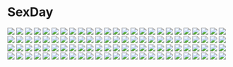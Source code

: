 # SexDay
![](https://konachan.com/image/ef7f75a099729e67c6dab6d7eb2535c6/Konachan.com%20-%2020975%20ergo_proxy%20re-l_mayer.jpg)
![](https://konachan.com/image/580c6f49b62758db425eecac6d6c9b3a/Konachan.com%20-%20117525%20armor%20blonde_hair%20blue_eyes%20gond%20hat%20long_hair%20original%20pixiv_fantasia%20sword%20weapon.jpg)
![](https://konachan.com/image/ec2775667075671c630b7943da70c263/Konachan.com%20-%20185484%20anthropomorphism%20aqua_hair%20ass%20blue_eyes%20blush%20hat%20hibiki_%28kancolle%29%20kantai_collection%20kneehighs%20loli%20long_hair%20nude%20panties%20stealthbird%20underwear.jpg)
![](https://konachan.com/image/efb258b924a2378dc31677bee144a264/Konachan.com%20-%2026908%20kanisawa_kinu%20kiriya_erika%20konoe_sunao%20kurogane_otome%20shironeko_sanbou%20tsuyokiss_cool_x_sweet%20yashi_nagomi.jpg)
![](https://konachan.com/image/609811fecee748879e424acdb2c2b13e/Konachan.com%20-%20131457%20blonde_hair%20chibi%20green_eyes%20green_hair%20hat%20kochiya_sanae%20long_hair%20machily%20miko%20moriya_suwako%20purple_hair%20red_eyes%20rope%20touhou%20yasaka_kanako.jpg)
![](https://konachan.com/image/92e62928d2244ec35307eea3a7d3e408/Konachan.com%20-%20284835%20chain%20dress%20gloves%20horns%20long_hair%20mizya%20orange_eyes%20original%20panties%20see_through%20thighhighs%20underwear%20white_hair.jpg)
![](https://konachan.com/image/aa0315646cda0404cfe8afc9af1b1f5c/Konachan.com%20-%2096057%20dress%20gloves%20kaname_madoka%20mahou_shoujo_madoka_magica%20pink_eyes%20pink_hair%20ribbons%20short_hair%20twintails.jpg)
![](https://konachan.com/image/44a91f27bedc852957cd495cefa49d22/Konachan.com%20-%20131680%20blush%20breasts%20cum%20dha%20green_eyes%20nipples%20nude%20red_hair%20sex%20spread_legs%20tagme.jpg)
![](https://konachan.com/image/0e471087af8d3a3cc4e608c2e790a01e/Konachan.com%20-%2023488%20aika_s_granzchesta%20aria.jpg)
![](https://konachan.com/image/8d8bb6bc3df5f40f3e7981b144d0f95b/Konachan.com%20-%20231285%20blood%20breasts%20cleavage%20dress%20fan%20hat%20mivit%20pink_eyes%20pink_hair%20saigyouji_yuyuko%20short_hair%20socks%20tears%20torn_clothes%20touhou%20water%20wink.jpg)
![](https://konachan.com/image/6460b1a3a0c6bb69f31b47783478e5b5/Konachan.com%20-%20132454%20angel_wish%20ass%20censored%20chitose_mizuki%20favorite%20game_cg%20long_hair%20open_shirt%20panties%20pussy%20pussy_juice%20red_hair%20sex%20spread_legs%20underwear.jpg)
![](https://konachan.com/image/b95b3271beda786368b389deac21ccfd/Konachan.com%20-%2038995%20kamishiro_maiku%20miyafuji_miina%20morino_ichigo%20onegai_twins%20onodera_karen.jpg)
![](https://konachan.com/image/1dba94ed43fb55afc7a9ea56e21faa6c/Konachan.com%20-%2065056%20all_male%20blonde_hair%20blue_eyes%20blue_hair%20clouds%20gloves%20green_eyes%20kagamine_len%20kaito%20knife%20male%20migiwa_hasu%20short_hair%20sunset%20vocaloid%20weapon.jpg)
![](https://konachan.com/jpeg/9790962ef0da165ce3a8633c3603ebe2/Konachan.com%20-%20103293%20chibi%20kagamine_len%20kagamine_rin%20male%20transparent%20vocaloid.jpg)
![](https://konachan.com/jpeg/ab2e8dd21e3a028b9693fb54a901225d/Konachan.com%20-%20153836%20blonde_hair%20blush%20breasts%20cameltoe%20cygnus%20game_cg%20kenmi_kumi%20long_hair%20nipples%20no_bra%20panties%20purple_eyes%20striped_panties%20twintails%20underwear.jpg)
![](https://konachan.com/jpeg/92ccbddb35235db334514b9f5e627d18/Konachan.com%20-%20289707%20ass%20fate_kaleid_liner_prisma_illya%20fate_%28series%29%20fate_stay_night%20miyu_edelfelt%20nanananana%20scan%20tattoo.jpg)
![](https://konachan.com/image/864d7dfb6b0fbf0041b691d009f81aa9/Konachan.com%20-%2036833%20mibu_natsuki%20ohtuki_miina%20tetsudou_musume%20tomytec.jpg)
![](https://konachan.com/jpeg/feb6ecf6aa40e959cda86574f7312e90/Konachan.com%20-%20200026%20asami_asami%20ashiya_suzuka%20bed%20black_hair%20breasts%20game_cg%20hibiki_works%20long_hair%20nipples%20nude%20pretty_x_cation_2.jpg)
![](https://konachan.com/image/d5a566b12ed706da8742091b0069b684/Konachan.com%20-%20138228%20blue_eyes%20blue_hair%20blush%20cat_smile%20catgirl%20chibi%20green_eyes%20hat%20long_hair%20original%20pink_eyes%20pink_hair%20red_hair%20tail%20thighhighs%20twintails%20tyaba_neko.jpg)
![](https://konachan.com/image/684983b1585e58b72d6e19648ee3efec/Konachan.com%20-%2098844%20amane_kurumi%20blush%20green_eyes%20green_hair%20hatsune_miku%20long_hair%20thighhighs%20twintails%20vocaloid.jpg)
![](https://konachan.com/image/58165620244f783e11dcf5ebad91d261/Konachan.com%20-%2070107%20cosplay%20demon%20group%20halloween%20hatsune_miku%20hoodie%20kagamine_len%20kagamine_rin%20kaito%20male%20megurine_luka%20meiko%20twintails%20vocaloid%20witch.jpg)
![](https://konachan.com/jpeg/702a70889fd4466c5b434fcf54f03b7c/Konachan.com%20-%20263819%20ass%20black_hair%20blush%20brown_eyes%20buta_tamako%20cameltoe%20logo%20panties%20school_uniform%20short_hair%20skirt_lift%20tagme_%28character%29%20underwear%20yumehiko.jpg)
![](https://konachan.com/jpeg/9aa1834c982412cd0edbde3da1e9f798/Konachan.com%20-%20293266%20bandage%20black_hair%20blush%20fang%20iris_yuma%20long_hair%20maett%20panties%20red_eyes%20school_uniform%20signed%20skirt%20soul_worker%20tie%20underwear.jpg)
![](https://konachan.com/jpeg/92fab7688f246069bf74e6f6cd40d6b6/Konachan.com%20-%20237478%20aliasing%20black_hair%20blush%20bow%20gray_eyes%20long_hair%20matsunaga_kouyou%20original%20panties%20underwear%20undressing%20white.jpg)
![](https://konachan.com/image/357d55a90899f6807a8edc8eef0faf49/Konachan.com%20-%20189591%202girls%20anthropomorphism%20ass%20black_hair%20blue_eyes%20blush%20hat%20loli%20long_hair%20panties%20skirt%20thighhighs%20underwear%20undressing%20verniy_%28kancolle%29%20yonjyuugo.jpg)
![](https://konachan.com/jpeg/9af17fc868f8503273205fc15af7ca23/Konachan.com%20-%20254996%20bow%20breasts%20censored%20cum%20dark_skin%20frill%20game_cg%20long_hair%20navel%20nipples%20nude%20penis%20ponytail%20purple_eyes%20purple_hair%20pussy%20sex%20spread_legs.jpg)
![](https://konachan.com/jpeg/e2f868d211c224e3a3d88366117e15a4/Konachan.com%20-%20294744%20azur_lane%20bikini%20brown_hair%20bunny_ears%20chibi%20clouds%20green_eyes%20group%20gun%20long_hair%20nemeneko_6%20scan%20short_hair%20sky%20swimsuit%20twintails%20weapon%20white_hair.jpg)
![](https://konachan.com/image/6fd8aea1cfe4581d90c9d8c310234fb9/Konachan.com%20-%20181166%20blue_eyes%20braids%20clouds%20dress%20flowers%20ia%20long_hair%20pink_hair%20rudrawong%20summer_dress%20sunflower%20vocaloid.jpg)
![](https://konachan.com/jpeg/da96d98a4d3970e9fa34a20ad78eab27/Konachan.com%20-%20207278%20blonde_hair%20blue_eyes%20blush%20boku_to_koi_suru_ponkotsu_akuma%20breasts%20censored%20cum%20fujima_emiri%20game_cg%20nipples%20paizuri%20penis%20sayori%20smile.jpg)
![](https://konachan.com/jpeg/9a77488bc87066941246b17275193897/Konachan.com%20-%20123292%20game_cg%20koisuru_koto_to_mitsuketari%20maki_yahiro%20panties%20striped_panties%20tsukinaga_tore%20underwear.jpg)
![](https://konachan.com/image/9448f96f5bc4c4abce67b7d13b871c7a/Konachan.com%20-%20156972%202girls%20bra%20breasts%20cleavage%20horns%20maid_ane_%28maoyuu%29%20maou_%28maoyuu%29%20maoyuu_maou_yuusha%20panties%20red_hair%20scan%20underwear.jpg)
![](https://konachan.com/image/859c5306c2bb61df57c189646c04215f/Konachan.com%20-%2074577%20hatsune_miku%20twintails%20vocaloid.jpg)
![](https://konachan.com/image/685f6600dc77af67ba9428ed49f015bb/Konachan.com%20-%20156052%20close%20gearous%20hatsune_miku%20long_hair%20pink_eyes%20pink_hair%20sakura_miku%20twintails%20vocaloid.jpg)
![](https://konachan.com/jpeg/14445b552e10b165b90bedf8170989d2/Konachan.com%20-%20108917%20blonde_hair%20blue_eyes%20blush%20censored%20game_cg%20journey%20masturbation%20nanairo_kouro%20pussy%20rakko%20school_uniform%20skirt%20skirt_lift%20vibrator%20wet.jpg)
![](https://konachan.com/jpeg/e206b181bf97c0ef1a233d73715defb6/Konachan.com%20-%20296068%20bababababan%20blush%20breast_hold%20breasts%20brown_eyes%20brown_hair%20long_hair%20navel%20nipples%20nude%20original.jpg)
![](https://konachan.com/image/32ef553fef1f57fdff1590346f18b115/Konachan.com%20-%2049703%20flyable_heart%20itou_noiji%20katsuragi_syo%20school_uniform%20shirasagi_mayuri.jpg)
![](https://konachan.com/jpeg/ba26c61d7083f55ac360fd533f58fbb7/Konachan.com%20-%20236513%20ass%20blonde_hair%20blush%20breasts%20censored%20game_cg%20nipples%20no_bra%20panties%20panty_pull%20purple_eyes%20pussy_juice%20ribbons%20short_hair%20thighhighs%20underwear%20wet.jpg)
![](https://konachan.com/image/67366a0e153bb9b0a585cf9783fba7a8/Konachan.com%20-%20144014%20clouds%20green_hair%20gun%20kazami_yuuka%20red_eyes%20short_hair%20tomon_%28slash0410%29%20touhou%20weapon.jpg)
![](https://konachan.com/image/b82e37288a30857731107b42e0bd8ada/Konachan.com%20-%2055899%20asu_no_yoichi%20ikaruga_ayame%20ikaruga_ibuki.jpg)
![](https://konachan.com/image/78a1754711391a521328533abac0f1e2/Konachan.com%20-%20247270%20blush%20gray_hair%20navel%20original%20panties%20purple_eyes%20pussy_juice%20ryo%20school_uniform%20short_hair%20skirt_lift%20underwear.jpg)
![](https://konachan.com/image/92c8aeaaeb69535f291eb796c062bf86/Konachan.com%20-%2061739%20hatsune_miku%20mikumix%20nagita%20vocaloid.jpg)
![](https://konachan.com/image/c363089235e9c28047aba6feb4b3d4c3/Konachan.com%20-%2044609%20computer%20hatsune_miku%20hiiragi_kagami%20izumi_konata%20lucky_star%20parody%20vocaloid.jpg)
![](https://konachan.com/image/3280abaa659c7994d40eccf3c74980f5/Konachan.com%20-%20211956%202girls%20bed%20black_hair%20blonde_hair%20blue_eyes%20blush%20gloves%20long_hair%20open_shirt%20original%20panties%20panty_pull%20short_hair%20skirt%20thighhighs%20underwear%20yuri.jpg)
![](https://konachan.com/image/ad816223d4cb5608f1ea0cc51c8c6b84/Konachan.com%20-%206440%20aoba_kozue%20beach%20bikini%20fujii_masahiro%20green_eyes%20mahoraba_heartful_days%20ribbons%20swimsuit%20water%20wet.jpg)
![](https://konachan.com/image/514d058b7abbc011e36b283347fc0818/Konachan.com%20-%207562%20long_hair%20pointed_ears%20red_eyes%20sword%20thighhighs%20third-party_edit%20touto_seiro%20weapon.jpg)
![](https://konachan.com/image/423e240bc3e873c15e29a93b7e0d4f74/Konachan.com%20-%20195391%20aircraft%20gradius%20mecha%20noba%20space%20vic_viper%20weapon.jpg)
![](https://konachan.com/image/11fe9ff627da4230f00a6a8db374cf10/Konachan.com%20-%20288660%20autumn%20elise_%28piclic%29%20green_eyes%20green_hair%20hatsune_miku%20japanese_clothes%20kimono%20leaves%20long_hair%20shrine%20sunset%20twintails%20umbrella%20vocaloid.jpg)
![](https://konachan.com/jpeg/924e521f1d7defe29eac9aa6791565d0/Konachan.com%20-%20269232%20blue_eyes%20blush%20brown_hair%20fukami_nonoka%20game_cg%20loli%20marble_candy_soft%20panties%20santa_%28sunflower%29%20thighhighs%20underwear.jpg)
![](https://konachan.com/image/fe644d00e0464c9ed08ac66debc87e31/Konachan.com%20-%2029221%20littlewitch%20oyari_ashito%20white.jpg)
![](https://konachan.com/image/afe058fa0c027cef7fe0b0d9d8bc3dd7/Konachan.com%20-%20137714%20blush%20lolita_fashion%20original%20panties%20scan%20see_through%20thighhighs%20tinkerbell%20underwear.jpg)
![](https://konachan.com/jpeg/dff468d8c8ec2342ea92687bdb68c7d9/Konachan.com%20-%20138259%20all_male%20black%20game_cg%20g_yuusuke%20kajiri_kamui_kagura%20male%20red_hair%20sakagami_habaki%20sword%20weapon.jpg)
![](https://konachan.com/image/90bb5250b32d637d969ad24c37e65266/Konachan.com%20-%20146054%20blonde_hair%20bow%20building%20dress%20hat%20leaves%20long_hair%20purple_eyes%20scenic%20teiraa%20touhou%20umbrella%20yakumo_yukari.jpg)
![](https://konachan.com/image/17638cd8ff3c71adef7ce77ae277c4ca/Konachan.com%20-%20105579%20black_hair%20blush%20bra%20dressing%20hidan_no_aria%20hotogi_shirayuki%20long_hair%20nyantype%20scan%20underwear.jpg)
![](https://konachan.com/image/7b5477d223870c6cd691e525129da333/Konachan.com%20-%20240710%20animal_ears%20bell%20blue_eyes%20blush%20breasts%20brown_hair%20catgirl%20elbow_gloves%20gloves%20headdress%20maid%20new_game%21%20sainohikari%20signed%20tail%20thighhighs%20white.jpg)
![](https://konachan.com/image/1f4a8cb1e7d90223776092211ec7385f/Konachan.com%20-%20115238%20bikini%20fang%20heirou%20mahou_shoujo_madoka_magica%20miki_sayaka%20ponytail%20sakura_kyouko%20swimsuit.jpg)
![](https://konachan.com/image/d73f51ba16ca7e93ff14349063890aa7/Konachan.com%20-%20218505%202girls%20baka_%28mh6516620%29%20building%20kimono%20long_hair%20original%20pixiv_fantasia%20red_eyes%20scenic%20short_hair%20thighhighs%20umbrella%20yukata%20zettai_ryouiki.jpg)
![](https://konachan.com/jpeg/d636e5c35935a120b7dc7c4c3a22c427/Konachan.com%20-%20284151%202girls%20bed%20blush%20brown_eyes%20brown_hair%20himura_kiseki%20long_hair%20miru_tights%20moegi_homi%20nakabeni_yua%20pantyhose%20school_uniform%20short_hair%20skirt.jpg)
![](https://konachan.com/jpeg/6a1929a91e02d34af50d8b0163aae895/Konachan.com%20-%20278101%20bra%20breasts%20brown_eyes%20brown_hair%20cleavage%20dressing%20fukuda_tomonori%20game_cg%20navel%20panties%20robotics%3Bnotes%20senomiya_akiho%20short_hair%20underwear.jpg)
![](https://konachan.com/image/4351fbafe82f2af785394b9a0c08a067/Konachan.com%20-%20228860%20ciabis%20computer%20guitar%20hat%20instrument%20microphone%20necklace%20original%20piano%20short_hair%20thighhighs%20underwater%20water%20white_hair%20yellow_eyes%20zettai_ryouiki.jpg)
![](https://konachan.com/jpeg/c7772c983d456b2eaa4fdc465292b67c/Konachan.com%20-%20231423%20aqua_eyes%20aqua_hair%20bai_yemeng%20cropped%20hat%20hatsune_miku%20long_hair%20stars%20twintails%20vocaloid.jpg)
![](https://konachan.com/image/7a84667b272ed080cc7e232ce9d06b9b/Konachan.com%20-%2017357%20ashinano_hitoshi%20misago%20yokohama_kaidashi_kikou.jpg)
![](https://konachan.com/image/be58199f3879ab02ebfc95c89864535c/Konachan.com%20-%2024963%20kimi_ga_nozomu_eien%20suzumiya_akane.jpg)
![](https://konachan.com/jpeg/6d98b46d763032f29a5409223fde5bde/Konachan.com%20-%205939%20alice_carroll%20aria%20maa%20vector.jpg)
![](https://konachan.com/image/c3cd2db7a5287f11071ed963ab9b6e97/Konachan.com%20-%2025743%20.hack__%20.hack__legend_of_the_twilight%20kunisaki_rena%20kunisaki_shugo.jpeg)
![](https://konachan.com/image/64a5958185cb9b6b46eb73573910a892/Konachan.com%20-%20187777%20ball%20beach%20bikini%20braids%20clouds%20ia%20long_hair%20sky%20swimsuit%20tomioka_jirou%20vocaloid%20water.jpg)
![](https://konachan.com/image/6b348ca350e1b9e0257345aebc4c3c97/Konachan.com%20-%2047607%20kannagi_crazy_shrine_maidens%20male%20mikuriya_jin%20nagi.jpg)
![](https://konachan.com/jpeg/b7df59a33f590c86862523f8de1ec937/Konachan.com%20-%20233652%20blush%20crying%20dress%20emilia_%28re%3Azero%29%20flowers%20gashin%20gray_hair%20kneehighs%20long_hair%20male%20natsuki_subaru%20petals%20pointed_ears%20purple_eyes%20ribbons%20tears.jpg)
![](https://konachan.com/jpeg/66b66d33d50c0bca558ce497e9bb84c3/Konachan.com%20-%20193863%20amakano%20azarashi_soft%20blush%20breast_grab%20breasts%20brown_hair%20cum%20game_cg%20kiss%20long_hair%20nipples%20no_bra%20nopan%20piromizu%20pussy_juice%20sex%20shirt%20shirt_lift.jpg)
![](https://konachan.com/image/993af7daee057cc3af4737a0f31e0ac5/Konachan.com%20-%20172051%20all_male%20black_hair%20blonde_hair%20blue_eyes%20building%20city%20headband%20infukun%20male%20naruto%20ninja%20uchiha_sasuke%20uniform%20uzumaki_naruto%20weapon.jpg)
![](https://konachan.com/jpeg/97c622199e97efec60f572af1e1c4fe6/Konachan.com%20-%2046739%20animal_ears%20bikini%20blonde_hair%20breasts%20brown%20catgirl%20red_eyes%20rise%20swimsuit%20tagme%20tail.jpg)
![](https://konachan.com/image/ab7cfbca7bdefc5940a38a3e0cdeab90/Konachan.com%20-%20146056%20blue%20blue_eyes%20dress%20hatsune_miku%20landscape%20long_hair%20monochrome%20scenic%20sinomoku08%20snow%20twintails%20vocaloid%20water.jpg)
![](https://konachan.com/jpeg/558c4474117a942712d3ef2e7ae4e3dc/Konachan.com%20-%2080548%20ookami-san_to_shichinin_no_nakama-tachi%20ookami_ryouko.jpg)
![](https://konachan.com/image/0cd3d7dc7fe783b0f0594cc72832cd57/Konachan.com%20-%20199427%20blonde_hair%20blue_eyes%20blush%20cherry_blossoms%20crown%20dress%20elbow_gloves%20flowers%20gloves%20long_hair%20nintendo%20princess_peach%20ribbons%20super_mario%20umbrella.jpg)
![](https://konachan.com/image/f301282a869852ba32d2de5232fecaad/Konachan.com%20-%2013902%20animal_ears%20catgirl%20rainbow%20shiina_yuu.jpg)
![](https://konachan.com/image/ad2db61fa2dbd6645791f9fb167c68c4/Konachan.com%20-%20214866%20animal%20blue_eyes%20boots%20building%20choker%20city%20cross%20dress%20garter%20gloves%20group%20hat%20long_hair%20necklace%20original%20pink_eyes%20stockings%20witch%20witch_hat.jpg)
![](https://konachan.com/jpeg/0ae03b24ffee7b21e26b4592b3d5a1cf/Konachan.com%20-%20274444%20all_male%20black_hair%20blood%20fang%20ikurauni%20japanese_clothes%20kamado_tanjirou%20katana%20kimetsu_no_yaiba%20male%20red_eyes%20scarf%20short_hair%20sword%20weapon.jpg)
![](https://konachan.com/image/06334ace06be2e3a90bd52413150bd51/Konachan.com%20-%20219655%20barefoot%20beach%20breasts%20cleavage%20clouds%20hoodie%20lan_se_fangying%20original%20short_hair%20shorts%20sky%20water.jpg)
![](https://konachan.com/jpeg/0b4e4fb98872f444ae1d3c9a93fcb207/Konachan.com%20-%20274801%20animal%20bow%20cherry_blossoms%20close%20fantongjun%20fish%20flowers%20nijisanji%20petals%20purple_eyes%20school_uniform%20shiina_yuika%20short_hair%20white_hair.jpg)
![](https://konachan.com/jpeg/1038418e6677696a84f90ff8980e4f66/Konachan.com%20-%20301988%20brown_hair%20card_captor_sakura%20cherry_blossoms%20dress%20elbow_gloves%20flowers%20gloves%20green_eyes%20kinomoto_sakura%20lium%20petals%20ribbons%20short_hair%20wand.jpg)
![](https://konachan.com/image/6a2b4f645cc9f4128df8d4e83f1aad9c/Konachan.com%20-%2044309%20animal_ears%20blush%20brown_hair%20foxgirl%20long_hair%20mito_mashiro%20moekibara_fumitake%20nude%20purple_eyes%20tail%20tayutama.jpg)
![](https://konachan.com/image/b2ab7c2f9f9622814c4842d6961bb0b0/Konachan.com%20-%2022705%20clamp%20hinoto%20x.jpg)
![](https://konachan.com/image/41025243a687d6e340325ff5ab7ab3bd/Konachan.com%20-%2058054%20bakemonogatari%20close%20long_hair%20monogatari_%28series%29%20purple_eyes%20purple_hair%20senjougahara_hitagi%20vector.jpg)
![](https://konachan.com/image/393a15fb8a26b022a09ccf95bb75fbb7/Konachan.com%20-%20291997%20ass%20bed%20blue_eyes%20blush%20bra%20breasts%20brown_hair%20censored%20cum%20kaede_%28sayappa%29%20manatsu_no_kagerou%20pussy%20school_uniform%20short_hair%20underwear.jpg)
![](https://konachan.com/image/9bfcfd3b4d6ffcfcc2ce103b9aef56d0/Konachan.com%20-%2083608%20akizuki_ryou%20all_male%20animal_ears%20ass%20bunnygirl%20cum%20fujimiya_yuu%20idolmaster%20male%20trap.jpg)
![](https://konachan.com/image/1e6754696e742afa8569ebc204070e93/Konachan.com%20-%2045335%20blush%20bunnygirl%20nipple_slip%20ryohka%20tagme.jpg)
![](https://konachan.com/image/c718c177e0c9747829d8ccbb1959c188/Konachan.com%20-%2067696%20beach%20bikini%20kinoshita_ichi%20swimsuit.jpg)
![](https://konachan.com/jpeg/331796dd9800c2e178c94a311b2eaca6/Konachan.com%20-%20298009%20anthropomorphism%20ass%20blue_hair%20boots%20choker%20girls_frontline%20gloves%20goggles%20mii_%280rnin%29%20orange_eyes%20short_hair%20signed%20thighhighs.jpg)
![](https://konachan.com/jpeg/4a759591c0ca18507846de0c4bba370b/Konachan.com%20-%20148234%20bed%20blush%20breasts%20brown_hair%20censored%20cunnilingus%20game_cg%20green_eyes%20hatsukoi_1_1%20katagiri_yuuma%20koizumi_amane%20male%20nude%20pussy%20ribbons%20tokizaki_maya.jpg)
![](https://konachan.com/image/6965bc92ceb3735288c4fc9407f3bd9a/Konachan.com%20-%2015761%20aoba_kozue%20konno_natsume%20mahoraba_heartful_days.jpg)
![](https://konachan.com/image/2289a80e8a50e47a5732856b3eb1d078/Konachan.com%20-%2080391%20angel_beats%21%20otonashi_hatsune%20otonashi_yuzuru%20swordsouls%20tachibana_kanade.jpg)
![](https://konachan.com/image/8df8c19ec61014c9c6d0c7ef999b0fb5/Konachan.com%20-%20210445%20blue_hair%20breasts%20dizzy%20guilty_gear%20long_hair%20navel%20oro_%28sumakaita%29%20red_eyes%20thighhighs%20underboob%20wings%20wink.jpg)
![](https://konachan.com/jpeg/fcec87bf6ec880219dcd8ec91aa54505/Konachan.com%20-%20130796%20animal_ears%20ass%20bodysuit%20guilty_crown%20skintight%20suzuta_yume%20tsugumi.jpg)
![](https://konachan.com/jpeg/fc6228abb9e86bdd7615cd2de11c7a0b/Konachan.com%20-%20242550%20blue_hair%20blush%20glasses%20kannagi_crazy_shrine_maidens%20long_hair%20nagi%20purple_eyes%20servachok.jpg)
![](https://konachan.com/jpeg/08013ef146f0c8db37f685cacbf4ab13/Konachan.com%20-%20258120%20aoi_miyabi%20bed%20breasts%20cape%20censored%20fingering%20game_cg%20gloves%20hat%20long_hair%20panties%20penis%20ponytail%20sayori%20smile%20thighhighs%20underwear%20witch_hat.jpg)
![](https://konachan.com/jpeg/95256a8d308ed9abf6cd1b7554a11183/Konachan.com%20-%20221574%20ama_mitsuki%20anthropomorphism%20kantai_collection%20shimakaze_%28kancolle%29.jpg)
![](https://konachan.com/image/2221ef0ae31eaf1630ec4dcaae54862d/Konachan.com%20-%206485%20barefoot%20blue_eyes%20breasts%20cleavage%20fang%20gray_hair%20halloween%20hat%20long_hair%20pink_eyes%20pink_hair%20red_eyes%20short_hair%20touhou%20vampire%20wings%20witch.jpg)
![](https://konachan.com/image/761cfa5a02a0c207a11ed8e592201cb9/Konachan.com%20-%208950%20kanon%20sawatari_makoto.jpg)
![](https://konachan.com/image/cf16536967ec139c9ec8fb9fc441adec/Konachan.com%20-%20154897%20blue_eyes%20blue_hair%20breasts%20futaba_aoi_%28vividred_operation%29%20narutaki_shin%20nipples%20nopan%20open_shirt%20topless%20vividred_operation.jpg)
![](https://konachan.com/image/9bc3ce4745b0a3bb094fe209b85012fe/Konachan.com%20-%20262176%20brown_hair%20cherry_blossoms%20close%20flowers%20green_eyes%20kazuharu_kina%20long_hair%20original%20school_uniform%20signed%20tie.jpg)
![](https://konachan.com/image/36e725ecc890809a03d4cdb834fcf8f4/Konachan.com%20-%20292384%20aihara_shouta%20black_hair%20bra%20breasts%20cleavage%20drink%20glasses%20original%20purple_eyes%20short_hair%20underwear.jpg)
